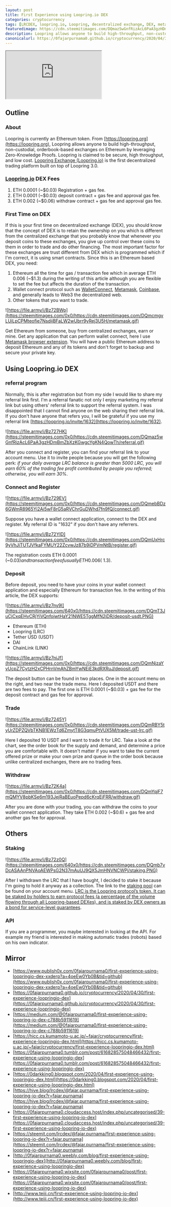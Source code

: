 ```yaml
---
layout: post
title: First Experience using Loopring.io DEX
categories: cryptocurrency
tags: [LRCDEX, loopring.io, Loopring, decentralized exchange, DEX, metamask, walletconnect, trading, staking, cryptocurrency, Ethereum, USDT]
featuredimage: https://cdn.steemitimages.com/DQmaz5wGnfRizAcL6PaA3gzHDmBmZbXzKGwgcYgKN4QowTh/referral.gif
description: Loopring allows anyone to build high-throughput, non-custodial, orderbook-based exchanges on Ethereum by leveraging Zero-Knowledge Proofs. Loopring is claimed to be secure, high throughput, and low cost.
canonicalurl: https://0fajarpurnama0.github.io/cryptocurrency/2020/04/30/first-experience-loopringio-dex
---
```


<div class="video-container"><iframe src="https://lbry.tv/$/embed/first-experience-loopring-io-dex/944d5d5e9fd88286427d8320748a2ee3ede58fa3" allowfullscreen=""></iframe></div>

## Outline

### About

Loopring is currently an Ethereum token. From [https://loopring.org](https://loopring.org), Loopring allows anyone to build high-throughput, non-custodial, orderbook-based exchanges on Ethereum by leveraging Zero-Knowledge Proofs. Loopring is claimed to be secure, high throughput, and low cost. [Loopring Exchange (Loopring.io)](https://loopring.io/invite/1632) is the first decentralized trading platform built on top of Loopring 3.0.

### [Loopring.io](https://loopring.io/invite/1632) DEX Fees

1.  ETH 0.0001 (~$0.03) Registration + gas fee.
2.  ETH 0.0001 (~$0.03) deposit contract + gas fee and approval gas fee.
3.  ETH 0.002 (~$0.06) withdraw contract + gas fee and approval gas fee.

### First Time on DEX

If this is your first time on decentralized exchange (DEX), you should know that the concept of DEX is to retain the ownership on you which is different from the centralized exchange that you probably know that whenever you deposit coins to these exchanges, you give up control over these coins to them in order to trade and do other financing. The most important factor for these exchanges are trust different from DEX which is programmed which if I'm correct, it is using smart contracts. Since this is an Ethereum based DEX, you need:

1.  Ethereum all the time for gas / transaction fee which in average ETH 0.006 (~$1.3) during the writing of this article although you are flexible to set the fee but affects the duration of the transaction.
2.  Wallet connect protocol such as [WalletConnect](https://walletconnect.org), [Metamask](https://metamask.io), [Coinbase](https://www.coinbase.com/join/purnam_0v), and generally leads to Web3 the decentralized web.
3.  Other tokens that you want to trade.

![https://file.army/i/Bz72BWp](https://steemitimages.com/0x0/https://cdn.steemitimages.com/DQmcmgvLUiLpCPMteofie7NsdijBFaLW2wUbrr9yRej3U5H/metamask.gif)

Get Ethereum from someone, buy from centralized exchanges, earn or mine. Get any application that can perform wallet connect, here I use [Metamask browser extension](https://metamask.io/download.html). You will have a public Ethereum address to deposit Ethereum and any of its tokens and don't forget to backup and secure your private key.



## Using Loopring.io DEX

### referral program

Normally, this is after registration but from my side I would like to share my referral link first. I'm a referral fanatic not only I enjoy marketing my referral link but using others' referral link to support the referral system. I was disappointed that I cannot find anyone on the web sharing their referral link. If you don't have anyone that refers you, I will be grateful if you use my referral link [https://loopring.io/invite/1632](https://loopring.io/invite/1632).

![https://file.army/i/Bz727HK](https://steemitimages.com/0x0/https://cdn.steemitimages.com/DQmaz5wGnfRizAcL6PaA3gzHDmBmZbXzKGwgcYgKN4QowTh/referral.gif)

After you connect and register, you can find your referral link to your account menu. Use it to invite people because you will get the following perk: _if your daily average LRC balance is greater than 5000 LRC, you will earn 60% of the trading fee profit contributed by people you referred; otherwise, you will earn 30%_.



### Connect and Register

![https://file.army/i/Bz729EV](https://steemitimages.com/0x0/https://cdn.steemitimages.com/DQmebBDz6GWmR8965Yi2Ai5wF8rG5aRVChrGuDWhd7fn9fQ/connect.gif)

Suppose you have a wallet connect application, connect to the DEX and register. My referral ID is "1632" if you don't have any referrers.



![https://file.army/i/Bz72YID](https://steemitimages.com/0x0/https://cdn.steemitimages.com/DQmUxHrc9yVhJiTUTJVfkaFYMUY22ZcvwJz87b9iDPVmNtB/register.gif)

The registration costs ETH 0.0001 (~$0.03) and transaction fee of usually ETH 0.006 (~$1.3).



### Deposit

Before deposit, you need to have your coins in your wallet connect application and especially Ethereum for transaction fee. In the writing of this article, the DEX supports:

![https://file.army/i/Bz7ny9I](https://steemitimages.com/640x0/https://cdn.steemitimages.com/DQmT3JuCjCxqEHvCRjYiVQnfojwtHaY21NWE5TggMfN2jDR/deposit-usdt.PNG)



*   Ethereum (ETH)
*   Loopring (LRC)
*   Tether USD (USDT)
*   DAI
*   ChainLink (LINK)





![https://file.army/i/Bz7niJf](https://steemitimages.com/0x0/https://cdn.steemitimages.com/DQmNjzaYvUcpZ7CytzH2xCPHrnVmAhZBmYwNEiE3kdRXRuJ/deposit.gif)

The deposit button can be found in two places. One in the account menu on the right, and two near the trade menu. Here I deposited USDT and there are two fees to pay. The first one is ETH 0.0001 (~$0.03) + gas fee for the deposit contract and gas fee for approval.



### Trade

![https://file.army/i/Bz7245Y](https://steemitimages.com/0x0/https://cdn.steemitimages.com/DQmRBY5tyUrZDPZQVbTKNB1EWzTd6ZmytT8G3qmuPtVUX5M/trade-ust-lrc.gif)

Here I deposited 10 USDT and I want to trade it for LRC. Take a look at the chart, see the order book for the supply and demand, and determine a price you are comfortable with. It doesn't matter if you want to take the current offered prize or make your own prize and queue in the order book because unlike centralized exchanges, there are no trading fees.



### Withdraw

![https://file.army/i/Bz72K4a](https://steemitimages.com/0x0/https://cdn.steemitimages.com/DQmYqjF7mQMYV8pbKSe6m193JejRaBEuoPepd6cKrqEjFRR/withdraw.gif)

After you are done with your trading, you can withdraw the coins to your wallet connect application. They take ETH 0.002 (~$0.6) + gas fee and another gas fee for approval.



## Others

### Staking

![https://file.army/i/Bz72z0Q](https://steemitimages.com/640x0/https://cdn.steemitimages.com/DQmb7vDcASAAnPNVAoAEWPsG2N37mAuUJ9QX5JmHNVNCWPj/staking.PNG)

After I withdrawn the LRC that I have bought, I decided to stake it because I'm going to hold it anyway as a collection. The link to the [staking pool](https://staking.loopring.org) can be found on your account menu. [LRC is the Loopring protocol’s token. It can be staked by holders to earn protocol fees (a percentage of the volume flowing through all Loopring-based DEXes), and is staked by DEX owners as a bond for service-level guarantees](https://medium.com/loopring-protocol/lrc-staking-and-claiming-instructions-91fd80e1af98).



### API

If you are a programmer, you maybe interested in looking at the API. For example my friend is interested in making automatic trades (robots) based on his own indicator.

## Mirror

*   [https://www.publish0x.com/0fajarpurnama0/first-experience-using-loopringio-dex-xxderp?a=4oeEw0Yb0B&tid=github](https://www.publish0x.com/0fajarpurnama0/first-experience-using-loopringio-dex-xxderp?a=4oeEw0Yb0B&tid=github)
*   [https://0fajarpurnama0.github.io/cryptocurrency/2020/04/30/first-experience-loopringio-dex](https://0fajarpurnama0.github.io/cryptocurrency/2020/04/30/first-experience-loopringio-dex)
*   [https://medium.com/@0fajarpurnama0/first-experience-using-loopring-io-dex-c788b5911619](https://medium.com/@0fajarpurnama0/first-experience-using-loopring-io-dex-c788b5911619)
*   [https://hicc.cs.kumamoto-u.ac.jp/~fajar/cryptocurrency/first-experience-loopringio-dex.html](https://hicc.cs.kumamoto-u.ac.jp/~fajar/cryptocurrency/first-experience-loopringio-dex.html)
*   [https://0fajarpurnama0.tumblr.com/post/616828575048466432/first-experience-using-loopringio-dex](https://0fajarpurnama0.tumblr.com/post/616828575048466432/first-experience-using-loopringio-dex)
*   [https://0darkking0.blogspot.com/2020/04/first-experience-using-loopringio-dex.html](https://0darkking0.blogspot.com/2020/04/first-experience-using-loopringio-dex.html)
*   [https://hive.blog/lrcdex/@fajar.purnama/first-experience-using-loopring-io-dex?r=fajar.purnama](https://hive.blog/lrcdex/@fajar.purnama/first-experience-using-loopring-io-dex?r=fajar.purnama)
*   [https://0fajarpurnama0.cloudaccess.host/index.php/uncategorised/39-first-experience-using-loopring-io-dex](https://0fajarpurnama0.cloudaccess.host/index.php/uncategorised/39-first-experience-using-loopring-io-dex)
*   [https://steemit.com/lrcdex/@fajar.purnama/first-experience-using-loopring-io-dex?r=fajar.purnama](https://steemit.com/lrcdex/@fajar.purnama/first-experience-using-loopring-io-dex?r=fajar.purnama)
*   [http://0fajarpurnama0.weebly.com/blog/first-experience-using-loopringio-dex](http://0fajarpurnama0.weebly.com/blog/first-experience-using-loopringio-dex)
*   [https://0fajarpurnama0.wixsite.com/0fajarpurnama0/post/first-experience-using-loopring-io-dex](https://0fajarpurnama0.wixsite.com/0fajarpurnama0/post/first-experience-using-loopring-io-dex)
*   [http://www.teiii.cn/first-experience-using-loopring-io-dex](http://www.teiii.cn/first-experience-using-loopring-io-dex)